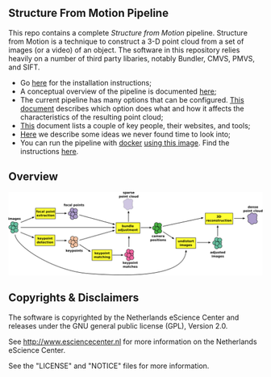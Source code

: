 Structure From Motion Pipeline
------------------------------

This repo contains a complete _Structure from Motion_ pipeline. Structure from Motion is a technique to construct a 3-D point cloud from a set of images (or a video) of an object. The software in this repository relies heavily on a number of third party libaries, notably Bundler, CMVS, PMVS, and SIFT.


* Go [here](docs/install-ubuntu-14.10.md) for the installation instructions;
* A conceptual overview of the pipeline is documented [here](docs/structure_from_motion.md);
* The current pipeline has many options that can be configured. [This document](/docs/tuning_guide.md) describes which option does what and how it affects the characteristics of the resulting point cloud;
* [This](docs/related_work.md) document lists a couple of key people, their websites, and tools;
* [Here](docs/future_work.md) we describe some ideas we never found time to look into;
* You can run the pipeline with [docker](https://www.docker.com/) [using this image](https://registry.hub.docker.com/u/nlesc/structure-from-motion). Find the instructions [here](docs/docker.md).




Overview
--------

![pipeline](docs/images/sfm.png "SFM Pipeline")


Copyrights & Disclaimers
------------------------

The software is copyrighted by the Netherlands eScience Center and 
releases under the GNU general public license (GPL), Version 2.0.

See <http://www.esciencecenter.nl> for more information on the 
Netherlands eScience Center.



See the "LICENSE" and "NOTICE" files for more information. 

